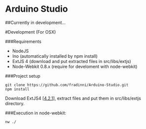 Arduino Studio
===============

##Currently in development...

#Development (For OSX)

###Requirements
 - NodeJS
 - Ino (automatically installed by npm install)
 - ExtJS 4 (download and put extracted files in src/libs/extjs)
 - Node-Webkit 0.8.x (require for develoment with node-webkit)

###Project setup
```
git clone https://github.com/fradinni/Arduino-Studio.git
npm install
````

Download ExtJS4 [[4.2.1](http://example.net/)], extract files and put them in src/libs/extjs directory.

###Execution in node-webkit:
```
nw ./
```
